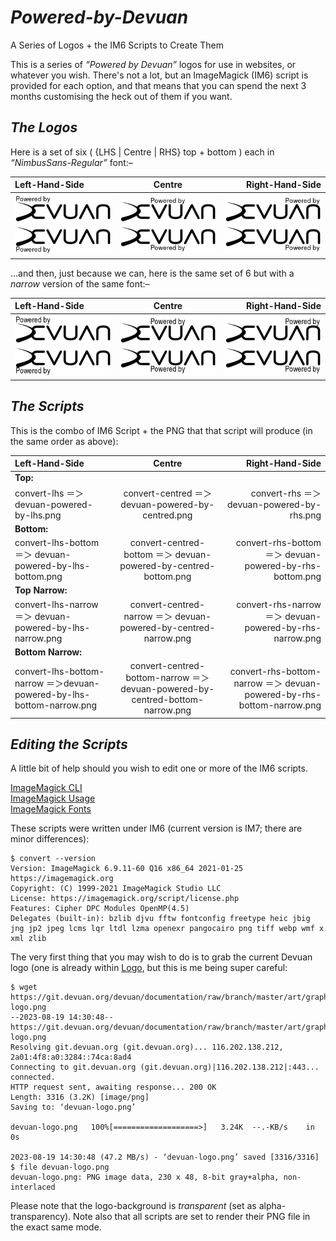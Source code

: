 # *Powered-by-Devuan*
A Series of Logos + the IM6 Scripts to Create Them

This is a series of *“Powered by Devuan”* logos for use in websites, or whatever you wish. There's not a lot, but an ImageMagick (IM6) script is provided for each option, and that means that you can spend the next 3 months customising the heck out of them if you want.

## *The Logos*

Here is a set of six ( {LHS | Centre | RHS} top + bottom ) each in *“NimbusSans-Regular”* font:–     

| Left-Hand-Side                   | Centre                               | Right-Hand-Side                  |
|:---------------------------------|:------------------------------------:|---------------------------------:|
![lhs logo](Logo/devuan-powered-by-lhs.png) | ![centre logo](Logo/devuan-powered-by-centred.png) | ![rhs logo](Logo/devuan-powered-by-rhs.png)
![lhs-bottom logo](Logo/devuan-powered-by-lhs-bottom.png) | ![centre-bottom logo](Logo/devuan-powered-by-centred-bottom.png) | ![rhs-bottom logo](Logo/devuan-powered-by-rhs-bottom.png)

…and then, just because we can, here is the same set of 6 but with a *narrow* version of the same font:–     

| Left-Hand-Side                   | Centre                               | Right-Hand-Side                  |
|:---------------------------------|:------------------------------------:|---------------------------------:|
![lhs logo](Logo/devuan-powered-by-lhs-narrow.png) | ![centre logo](Logo/devuan-powered-by-centred-narrow.png) | ![rhs logo](Logo/devuan-powered-by-rhs-narrow.png)
![lhs-bottom logo](Logo/devuan-powered-by-lhs-bottom-narrow.png) | ![centre-bottom logo](Logo/devuan-powered-by-centred-bottom-narrow.png) | ![rhs-bottom logo](Logo/devuan-powered-by-rhs-bottom-narrow.png)

## *The Scripts*

This is the combo of IM6 Script + the PNG that that script will produce (in the same order as above):

| Left-Hand-Side                   | Centre                               | Right-Hand-Side                  |
|:---------------------------------|:------------------------------------:|---------------------------------:|
| **Top:**                                                                                                   |
| convert-lhs ＝＞ devuan-powered-by-lhs.png  | convert-centred ＝＞ devuan-powered-by-centred.png    | convert-rhs ＝＞ devuan-powered-by-rhs.png   |
| **Bottom:**                                                                                                |
| convert-lhs-bottom ＝＞ devuan-powered-by-lhs-bottom.png  | convert-centred-bottom ＝＞ devuan-powered-by-centred-bottom.png         | convert-rhs-bottom ＝＞ devuan-powered-by-rhs-bottom.png   |
| **Top Narrow:**                                                                                            |
| convert-lhs-narrow ＝＞ devuan-powered-by-lhs-narrow.png  | convert-centred-narrow ＝＞ devuan-powered-by-centred-narrow.png     | convert-rhs-narrow ＝＞ devuan-powered-by-rhs-narrow.png   |
| **Bottom Narrow:**                                                                                            |
| convert-lhs-bottom-narrow ＝＞devuan-powered-by-lhs-bottom-narrow.png | convert-centred-bottom-narrow ＝＞ devuan-powered-by-centred-bottom-narrow.png  | convert-rhs-bottom-narrow ＝＞ devuan-powered-by-rhs-bottom-narrow.png  |

## *Editing the Scripts*
A little bit of help should you wish to edit one or more of the IM6 scripts.

[ImageMagick CLI](https://imagemagick.org/script/command-line-options.php)     
[ImageMagick Usage](https://legacy.imagemagick.org/Usage/)     
[ImageMagick Fonts](https://imagemagick.org/script/command-line-options.php#font)

These scripts were written under IM6 (current version is IM7; there are minor differences):
```
$ convert --version
Version: ImageMagick 6.9.11-60 Q16 x86_64 2021-01-25 https://imagemagick.org
Copyright: (C) 1999-2021 ImageMagick Studio LLC
License: https://imagemagick.org/script/license.php
Features: Cipher DPC Modules OpenMP(4.5) 
Delegates (built-in): bzlib djvu fftw fontconfig freetype heic jbig jng jp2 jpeg lcms lqr ltdl lzma openexr pangocairo png tiff webp wmf x xml zlib
```
The very first thing that you may wish to do is to grab the current Devuan logo (one is already within [Logo](Logo/), but this is me being super careful:
```
$ wget https://git.devuan.org/devuan/documentation/raw/branch/master/art/graphics/logo/devuan-logo.png
--2023-08-19 14:30:48--  https://git.devuan.org/devuan/documentation/raw/branch/master/art/graphics/logo/devuan-logo.png
Resolving git.devuan.org (git.devuan.org)... 116.202.138.212, 2a01:4f8:a0:3284::74ca:8ad4
Connecting to git.devuan.org (git.devuan.org)|116.202.138.212|:443... connected.
HTTP request sent, awaiting response... 200 OK
Length: 3316 (3.2K) [image/png]
Saving to: ‘devuan-logo.png’

devuan-logo.png   100%[===================>]   3.24K  --.-KB/s    in 0s      

2023-08-19 14:30:48 (47.2 MB/s) - ‘devuan-logo.png’ saved [3316/3316]
$ file devuan-logo.png
devuan-logo.png: PNG image data, 230 x 48, 8-bit gray+alpha, non-interlaced
```
Please note that the logo-background is *transparent* (set as alpha-transparency). Note also that all scripts are set to render their PNG file in the exact same mode.
